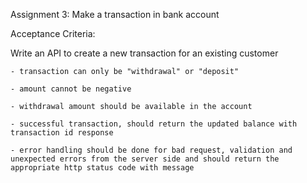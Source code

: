 Assignment 3: Make a transaction in bank account

Acceptance Criteria: 

Write an API to create a new transaction for an existing customer
    
    - transaction can only be "withdrawal" or "deposit"
    
    - amount cannot be negative
    
    - withdrawal amount should be available in the account
    
    - successful transaction, should return the updated balance with transaction id response
    
    - error handling should be done for bad request, validation and unexpected errors from the server side and should return the appropriate http status code with message